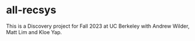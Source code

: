 # all-recsys
This is a Discovery project for Fall 2023 at UC Berkeley with Andrew Wilder, Matt Lim and Kloe Yap.
